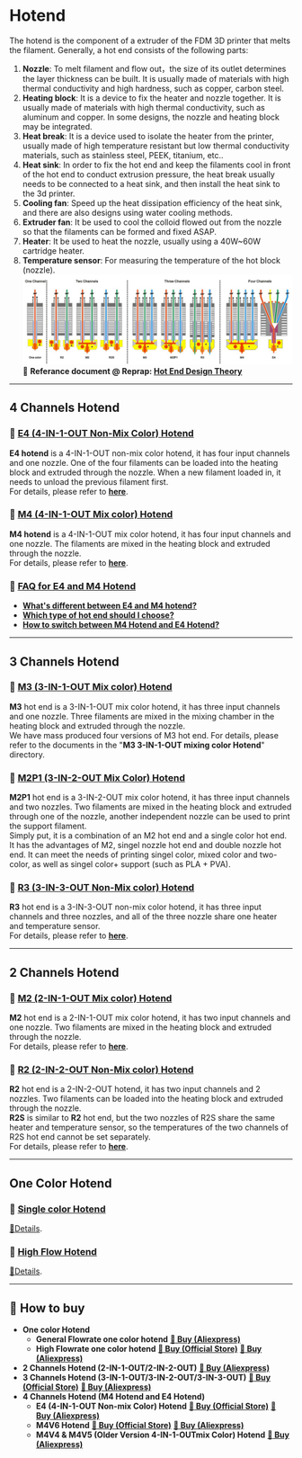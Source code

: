 # Hotend
The hotend is the component of a extruder of the FDM 3D printer that melts the filament. Generally, a hot end consists of the following parts:
1. **Nozzle**: To melt filament and flow out，the size of its outlet determines the layer thickness can be built. It is usually made of materials with high thermal conductivity and high hardness, such as copper, carbon steel.  
2. **Heating block**: It is a device to fix the heater and nozzle together. It is usually made of materials with high thermal conductivity, such as aluminum and copper. In some designs, the nozzle and heating block may be integrated.
3. **Heat break**: It is a device used to isolate the heater from the printer, usually made of high temperature resistant but low thermal conductivity materials, such as stainless steel, PEEK, titanium, etc..  
4. **Heat sink**: In order to fix the hot end and keep the filaments cool in front of the hot end to conduct extrusion pressure, the heat break usually needs to be connected to a heat sink, and then install the heat sink to the 3d printer.    
5. **Cooling fan**: Speed up the heat dissipation efficiency of the heat sink, and there are also designs using water cooling methods.  
6. **Extruder fan**: It be used to cool the colloid flowed out from the nozzle so that the filaments can be formed and fixed ASAP.  
7. **Heater**: It be used to heat the nozzle, usually using a 40W~60W cartridge heater.
8. **Temperature sensor**: For measuring the temperature of the hot block (nozzle).
![](hotend.jpg)      
:link: **Referance document @ Reprap: [Hot End Design Theory](https://reprap.org/wiki/Hot_End_Design_Theory)**      

------
## 4 Channels Hotend
### :file_folder: [E4 (4-IN-1-OUT Non-Mix Color) Hotend](./E4/)
**E4 hotend** is a 4-IN-1-OUT non-mix color hotend, it has four input channels and one nozzle. One of the four filaments can be loaded into the heating block and extruded through the nozzle. When a new filament loaded in, it needs to unload the previous filament first.  
For details, please refer to [**here**](./E4/readme.md).  

### :file_folder: [M4 (4-IN-1-OUT Mix color) Hotend](./M4/)
**M4 hotend** is a 4-IN-1-OUT mix color hotend, it has four input channels and one nozzle. The filaments are mixed in the heating block and extruded through the nozzle.   
For details, please refer to [**here**](./M4/readme.md). 

### :file_folder: [FAQ for E4 and M4 Hotend](./FAQ_M4E4.md)
- [**What's different between E4 and M4 hotend?**](https://github.com/ZONESTAR3D/Upgrade-kit-guide/blob/main/HOTEND/FAQ_M4E4.md#pushpin-advantages-and-disadvantages-of-e4-and-m4-hot-end)
- [**Which type of hot end should I choose?**](https://github.com/ZONESTAR3D/Upgrade-kit-guide/blob/main/HOTEND/FAQ_M4E4.md#pushpin-which-type-of-hot-end-should-i-choose-m4-or-e4)
- [**How to switch between M4 Hotend and E4 Hotend?**](https://github.com/ZONESTAR3D/Upgrade-kit-guide/blob/main/HOTEND/FAQ_M4E4.md#pushpin-which-type-of-hot-end-should-i-choose-m4-or-e4)

------
## 3 Channels Hotend
### :file_folder: [M3 (3-IN-1-OUT Mix color) Hotend](./M3/)
**M3** hot end is a 3-IN-1-OUT mix color hotend, it has three input channels and one nozzle. Three filaments are mixed in the mixing chamber in the heating block and extruded through the nozzle.  
We have mass produced four versions of M3 hot end. For details, please refer to the documents in the "**M3 3-IN-1-OUT mixing color Hotend**" directory.  

### :file_folder: [M2P1 (3-IN-2-OUT Mix Color) Hotend](./M2P1/)
**M2P1** hot end is a 3-IN-2-OUT mix color hotend, it has three input channels and two nozzles. Two filaments are mixed in the heating block and extruded through one of the nozzle, another independent nozzle can be used to print the support filament.   
Simply put, it is a combination of an M2 hot end and a single color hot end. It has the advantages of M2, singel nozzle hot end and double nozzle hot end. It can meet the needs of printing singel color, mixed color and two-color, as well as singel color+ support (such as PLA + PVA).

### :file_folder: [R3 (3-IN-3-OUT Non-Mix color) Hotend](./R3/)
**R3** hot end is a 3-IN-3-OUT non-mix color hotend, it has three input channels and three nozzles, and all of the three nozzle share one heater and temperature sensor.  
For details, please refer to [**here**](./R3/readme.md).  

------
## 2 Channels Hotend
### :file_folder: [M2 (2-IN-1-OUT Mix color) Hotend](./M2/)
**M2** hot end is a 2-IN-1-OUT mix color hotend, it has two input channels and one nozzle. Two filaments are mixed in the heating block and extruded through the nozzle.   
For details, please refer to [**here**](./M2/readme.md).  

### :file_folder: [R2 (2-IN-2-OUT Non-Mix color) Hotend](./R2/)
**R2** hot end is a 2-IN-2-OUT hotend, it has two input channels and 2 nozzles. Two filaments can be loaded into the heating block and extruded through the nozzle.   
**R2S** is similar to **R2** hot end, but the two nozzles of R2S share the same heater and temperature sensor, so the temperatures of the two channels of R2S hot end cannot be set separately.     
For details, please refer to [**here**](./R2/). 

------
## One Color Hotend
### :file_folder: [Single color Hotend](./Single_color/)
[:book:Details](./Single_color/readme.md).
### :file_folder: [High Flow Hotend](./Single_color/)
[:book:Details](https://github.com/ZONESTAR3D/Upgrade-kit-guide/tree/main/HOTEND/Single_color#high-flow-fast-printing-single-color-hotend-sku-phs_hf).

<!-- ------
## :file_folder: [Slicing Guide for ZONESTAR 3D Printer](https://github.com/ZONESTAR3D/Slicing-Guide)
[:book:Details](https://github.com/ZONESTAR3D/Slicing-Guide) -->

------
## :gift: How to buy
- **One color Hotend**   
  - **General Flowrate one color hotend** [**:gift: Buy (Aliexpress)**](https://www.aliexpress.com/item/1005001275334841.html)
  - **High Flowrate one color hotend** [**:gift: Buy (Official Store)**](https://bit.ly/3RF7ciR) [**:gift: Buy (Aliexpress)**](https://www.aliexpress.com/item/1005001275334841.html)
- **2 Channels Hotend (2-IN-1-OUT/2-IN-2-OUT)**
[**:gift: Buy (Aliexpress)**](https://www.aliexpress.com/item/1005001285955926.html)
- **3 Channels Hotend (3-IN-1-OUT/3-IN-2-OUT/3-IN-3-OUT)** [**:gift: Buy (Official Store)**](https://bit.ly/3z37ZUo)   [**:gift: Buy (Aliexpress)**](https://www.aliexpress.com/item/1005001275429959.html) 
- **4 Channels Hotend (M4 Hotend and E4 Hotend)**
  - **E4 (4-IN-1-OUT Non-mix Color) Hotend**
  [**:gift: Buy (Official Store)**](https://bit.ly/39qDtKp) [**:gift: Buy (Aliexpress)**](https://www.aliexpress.com/item/1005002951777699.html)
  - **M4V6 Hotend**
  [**:gift: Buy (Official Store)**](https://bit.ly/3QhWJtf)  [**:gift: Buy (Aliexpress)**](https://www.aliexpress.com/item/1005004547646195.html)
  - **M4V4 & M4V5 (Older Version 4-IN-1-OUTmix Color) Hotend**
  [**:gift: Buy (Aliexpress)**](https://www.aliexpress.com/item/1005001581641783.html)




